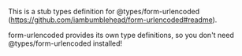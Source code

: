 This is a stub types definition for @types/form-urlencoded (https://github.com/iambumblehead/form-urlencoded#readme).

form-urlencoded provides its own type definitions, so you don't need @types/form-urlencoded installed!